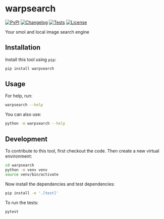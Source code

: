 # warpsearch

[![PyPI](https://img.shields.io/pypi/v/warpsearch.svg)](https://pypi.org/project/warpsearch/)
[![Changelog](https://img.shields.io/github/v/release/adtygan/warpsearch?include_prereleases&label=changelog)](https://github.com/adtygan/warpsearch/releases)
[![Tests](https://github.com/adtygan/warpsearch/actions/workflows/test.yml/badge.svg)](https://github.com/adtygan/warpsearch/actions/workflows/test.yml)
[![License](https://img.shields.io/badge/license-Apache%202.0-blue.svg)](https://github.com/adtygan/warpsearch/blob/master/LICENSE)

Your smol and local image search engine

## Installation

Install this tool using `pip`:
```bash
pip install warpsearch
```
## Usage

For help, run:
```bash
warpsearch --help
```
You can also use:
```bash
python -m warpsearch --help
```
## Development

To contribute to this tool, first checkout the code. Then create a new virtual environment:
```bash
cd warpsearch
python -m venv venv
source venv/bin/activate
```
Now install the dependencies and test dependencies:
```bash
pip install -e '.[test]'
```
To run the tests:
```bash
pytest
```
